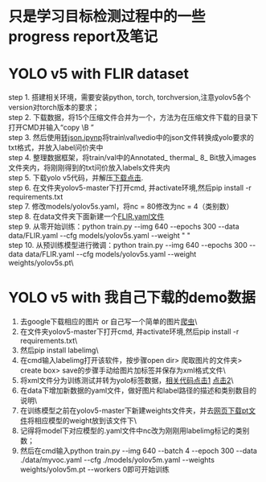 # 只是学习目标检测过程中的一些progress report及笔记


# YOLO v5 with FLIR dataset
step 1. 搭建相关环境，需要安装python, torch, torchversion,注意yolov5各个version对torch版本的要求；\
step 2. 下载数据，将15个压缩文件合并为一个，方法为在压缩文件下载的目录下打开CMD并输入“copy \B ” \
step 3. 然后使用[转json.ipynp](https://github.com/chenbinluo/Learning_target_detection/blob/main/json_to_yolo.ipynb)将train\val\vedio中的json文件转换成yolo要求的txt格式，并放入label问价夹中\
step 4. 整理数据框架，将train/val中的Annotated_ thermal_ 8_ Bit放入images文件夹内，将刚刚得到的txt问价放入labels文件夹内\
step 5. 下载yolo v5代码，并解压[下载点击](https://github.com/ultralytics/yolov5).\
step 6. 在文件夹yolov5-master下打开cmd, 并activate环境,然后pip install -r requirements.txt\
step 7. 修改models/yolov5s.yaml，将nc = 80修改为nc = 4（类别数）\
step 8. 在data文件夹下面新建一个[FLIR.yaml文件](https://github.com/chenbinluo/Learning_target_detection/blob/main/FLIR.yaml)\
step 9. 从零开始训练：python train.py --img 640 --epochs 300 --data data/FLIR.yaml --cfg models/yolov5s.yaml --weight " "\
step 10. 从预训练模型进行微调：python train.py --img 640 --epochs 300 --data data/FLIR.yaml --cfg models/yolov5s.yaml --weight weights/yolov5s.pt\

# YOLO v5 with 我自己下载的demo数据
1. 去google下载相应的图片 or 自己写一个简单的图片[爬虫](https://github.com/chenbinluo/Learning_target_detection/blob/main/%E7%88%AC%E5%8F%96%E5%9B%BE%E7%89%87.ipynb)\
2. 在文件夹yolov5-master下打开cmd, 并activate环境,然后pip install -r requirements.txt\
3. 然后pip install labelimg\
4. 在cmd输入labelimg打开该软件，按步骤open dir> 爬取图片的文件夹> create box> save的步骤手动给图片加标签并保存为xml格式文件\
5. 将xml文件分为训练测试并转为yolo标签数据，[相关代码点击1](https://github.com/chenbinluo/Learning_target_detection/blob/main/split.py) [点击2](https://github.com/chenbinluo/Learning_target_detection/blob/main/txt2yolo_label.py)\
6. 在data下增加新数据的yaml文件，做好图片和label路径的描述和类别数目的说明\
7. 在训练模型之前在yolov5-master下新建weights文件夹，并去[网页下载pt文件](https://github.com/ultralytics/yolov5/releases)将相应模型的weight放到该文件下\
8. 记得将model下对应模型的.yaml文件中nc改为刚刚用labelimg标记的类别数；
9. 然后在cmd输入python train.py --img 640 --batch 4 --epoch 300 --data ./data/myvoc.yaml --cfg ./models/yolov5m.yaml --weights weights/yolov5m.pt --workers 0即可开始训练
